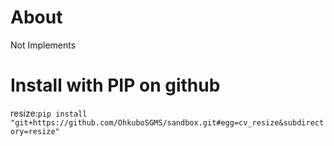 # About
Not Implements

# Install with PIP on github

resize:` pip install "git+https://github.com/OhkuboSGMS/sandbox.git#egg=cv_resize&subdirectory=resize"
`
